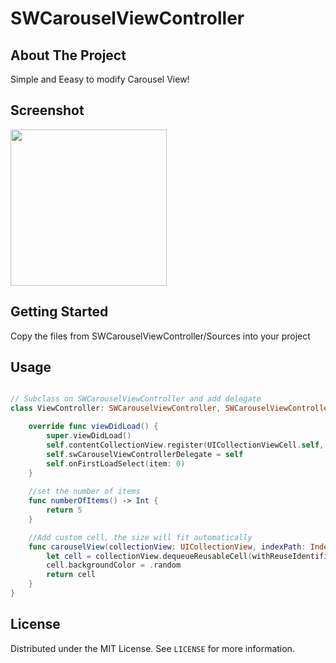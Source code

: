 # SWCarouselViewController

## About The Project
Simple and Eeasy to modify Carousel View!

## Screenshot
<img src="https://github.com/seanwohc/SWCarouselViewController/blob/master/Screen%20Recording%202021-02-05%20at%204.26.38%20PM.gif" width="250">

## Getting Started

Copy the files from SWCarouselViewController/Sources into your project

## Usage
```Swift

// Subclass on SWCarouselViewController and add delegate
class ViewController: SWCarouselViewController, SWCarouselViewControllerDelegate{

    override func viewDidLoad() {
        super.viewDidLoad()
        self.contentCollectionView.register(UICollectionViewCell.self, forCellWithReuseIdentifier: "cell")
        self.swCarouselViewControllerDelegate = self
        self.onFirstLoadSelect(item: 0)
    }
    
    //set the number of items
    func numberOfItems() -> Int {
        return 5
    }

    //Add custom cell, the size will fit automatically
    func carouselView(collectionView: UICollectionView, indexPath: IndexPath) -> UICollectionViewCell {
        let cell = collectionView.dequeueReusableCell(withReuseIdentifier: "cell", for: indexPath)
        cell.backgroundColor = .random
        return cell
    }
}                                               
```

## License
Distributed under the MIT License. See `LICENSE` for more information.

